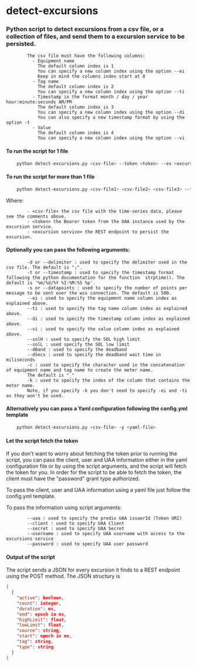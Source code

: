 # detect-excursions
### Python script to detect excursions from a csv file, or a collection of files, and send them to a excursion service to be persisted.

            The csv file must have the following columns:
              - Equipment name
                The default column index is 1
                You can specify a new column index using the option --ei
                Keep in mind the columns index start at 0
              - Tag name
                The default column index is 2
                You can specify a new column index using the option --ti
              - Timestamp in the format month / day / year hour:minute:seconds AM/PM
                The default column index is 3
                You can specify a new column index using the option --di
                You can also specify a new timestamp format by using the option -t
              - Value
                The default column index is 4
                You can specify a new column index using the option --vi

#### To run the script for 1 file
```bash
    python detect-excursions.py <csv-file> --token <token> --es <excursion service>
```
#### To run the script for more than 1 file
```bash
    python detect-excursions.py <csv-file1> <csv-file2> <csv-file3> --token <token> --es <excursion service>
```
Where:

            - <csv-file> the csv file with the time-series data, please see the comments above.
            - <token> the Bearer token from the UAA instance used by the excursion service.
            - <excursion service> the REST endpoint to persist the excursion.

#### Optionally you can pass the following arguments:

            -d or --delimiter : used to specify the delimiter used in the csv file. The default is ";".
            -t or --timestamp : used to specify the timestamp format following the python documentation for the function  strptime(). The default is '%m/%d/%Y %I:%M:%S %p'.
            -s or --datapoints : used to specify the number of points per message to be sent over the wss connection. The default is 500.
            --ei : used to specify the equipment name column index as explained above.
            --ti : used to specify the tag name column index as explained above.
            --di : used to specify the timestamp column index as explained above.
            --vi : used to specify the value column index as explained above.
            --solH : used to specify the SOL high limit
            --solL : used specify the SOL low limit
            --dBand : used to specify the deadband
            --dSecs : used to specify the deadband wait time in miliseconds
            -c : used to specify the character used in the concatenation of equipment name and tag name to create the meter name.
            The default is "_"
            -k : used to specify the index of the column that contains the meter name.
            Note, if you specify -k you don't need to specify -ei and -ti as they won't be used.

#### Alternatively you can pass a Yaml configuration following the config.yml template
```bash
    python detect-excursions.py <csv-file> -y <yaml-file>
```

#### Let the script fetch the token

If you don't want to worry about fetching the token prior to running the script, you can pass the client, user and UAA information either in the yaml configuration file or by using the script arguments, and the script will fetch the token for you.
In order for the script to be able to fetch the token, the client must have the "password" grant type authorized.

To pass the client, user and UAA information using a yaml file just follow the config.yml template.

To pass the information using script arguments:

            --uaa : used to specify the predix UAA issuerId (Token URI)
            --client : used to specify UAA Client
            --secret : used to specify UAA Secret
            --username : used to specify UAA username with access to the excursions service
            --password : used to specify UAA user password

#### Output of the script

The script sends a JSON for every excursion it finds to a REST endpoint using the POST method.
The JSON structury is
```JSON
[
  {
    "active": boolean,
    "count": integer,
    "duration": ms,
    "end": epoch in ms,
    "highLimit": float,
    "lowLimit": float,
    "source": string,
    "start": epoch in ms,
    "tag": string,
    "type": string
  }
]
```
